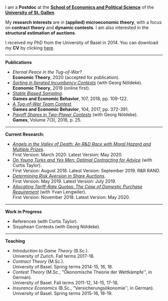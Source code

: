 I am a **Postdoc** at the **[School of Economics and Political Science](https://seps.unisg.ch)** of the **[University of St. Gallen](https://www.unisg.ch)**.

My **research interests** are in **(applied) microeconomic theory**, with a focus on **contract theory** and **dynamic contests**. I am also interested in the **structural estimation of auctions**.

I received my PhD from the University of Basel in 2014. You can download my **CV** by clicking [here](https://samuelhaefner.github.io/files/cvhaefner.pdf).

---

**Publications**
- *Eternal Peace in the Tug-of-War?*  
**Economic Theory**, 2020 (accepted for publication).
- *[Sorting in Iterated Incumbency Contests](https://doi.org/10.1007/s00199-019-01205-8)* (with Georg Nöldeke).  
**Economic Theory**, 2019 (online first).
- *[Stable Biased Sampling](https://doi.org/10.1016/j.geb.2017.11.006)*.  
**Games and Economic Behavior**, 107, 2018, pp. 109-122.
- *[A Tug-of-War Team Contest](https://doi.org/10.1016/j.geb.2017.04.013)*.  
**Games and Economic Behavior**, 104, 2017, pp. 372-391.
- *[Payoff Shares in Two-Player Contests](http://www.mdpi.com/2073-4336/7/3/25/pdf)* (with Georg Nöldeke).  
**Games**, Volume 7(3), 2016, p. 25.

---

**Current Research:** 
- *[Angels in the Valley of Death: An R&D Race with Moral Hazard and Multiple Prizes](http://ssrn.com/abstract=3564033)*.  
First Version: March 2020. Latest Version: May 2020.  
- *[On Young Turks and Yes Men: Optimal Contracting for Advice](https://dx.doi.org/10.2139/ssrn.3229927)* (with Curtis Taylor).  
 First Version: August 2018. Latest Version: September 2019. R&R RAND. 
- *[Determining Risk Aversion in Share Auctions](https://dx.doi.org/10.2139/ssrn.3397027)*.  
 First Version: May 2019. Latest Version: July 2019. 
- *[Allocating Tariff-Rate Quotas: The Case of Domestic Purchase Requirement](https://dx.doi.org/10.2139/ssrn.3293534)* (with Yvan Lengwiler).  
 First Version: November 2018. Latest Version: May 2020. 

---

**Work in Progress**
- References (with Curtis Taylor).
- Sisyphean Contests (with Georg Nöldeke).

---

**Teaching**

- *Introduction to Game Theory* (B.Sc.).  
University of Zurich. Fall terms 2017-18. 
- *Contract Theory* (M.Sc.).  
University of Basel. Spring terms 2014-15, 16, 18. 
- *Contest Theory* (M.Sc., "Ökonomische Theorie der Wettkämpfe'',  in German).  
University of Basel. Fall terms 2011-12, 14-15, 17-18. 
- *Insurance Economics* (B.Sc., "Versicherungsökonomie'', in German).  
University of Basel. Spring terms 2015-16, 18-19.
